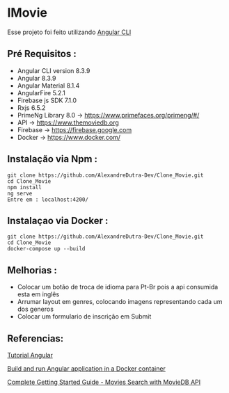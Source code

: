 # IMovie

Esse projeto foi feito utilizando [Angular CLI](https://github.com/angular/angular-cli)

## Pré Requisitos :

- Angular CLI version 8.3.9
- Angular 8.3.9
- Angular Material 8.1.4
- AngularFire 5.2.1
- Firebase js SDK 7.1.0
- Rxjs 6.5.2
- PrimeNg Library 8.0 -> https://www.primefaces.org/primeng/#/
- API -> https://www.themoviedb.org
- Firebase -> https://firebase.google.com
- Docker -> https://www.docker.com/

## Instalação via Npm :

```
git clone https://github.com/AlexandreDutra-Dev/Clone_Movie.git
cd Clone_Movie
npm install
ng serve
Entre em : localhost:4200/

```
## Instalaçao via Docker :
```
git clone https://github.com/AlexandreDutra-Dev/Clone_Movie.git
cd Clone_Movie
docker-compose up --build

```
## Melhorias :

- Colocar um botão de troca de idioma para Pt-Br pois a api consumida esta em inglês
- Arrumar layout em genres, colocando imagens representando cada um dos generos
- Colocar um formulario de inscrição em Submit

## Referencias:

[Tutorial Angular](https://angular.io/tutorial)

[Build and run Angular application in a Docker container](https://wkrzywiec.medium.com/build-and-run-angular-application-in-a-docker-container-b65dbbc50be8)

[Complete Getting Started Guide - Movies Search with MovieDB API](https://www.youtube.com/watch?v=bqSSLr8A8PU&t=2515s)

